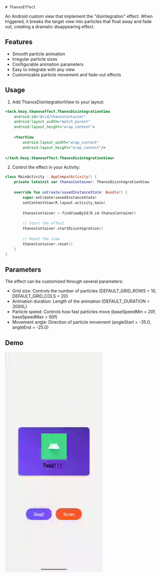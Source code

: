     # ThanosEffect

An Android custom view that implement the "disintegration" effect. When triggered, it breaks the target view into particles that float away and fade out, creating a dramatic disappearing effect.

## Features
- Smooth particle animation
- Irregular particle sizes
- Configurable animation parameters
- Easy to integrate with any view
- Customizable particle movement and fade-out effects

## Usage

1. Add ThanosDisintegrationView to your layout:
```xml
<tech.hezy.thanoseffect.ThanosDisintegrationView
    android:id="@+id/thanosContainer"
    android:layout_width="match_parent"
    android:layout_height="wrap_content">
    
    <YourView
        android:layout_width="wrap_content"
        android:layout_height="wrap_content"/>

</tech.hezy.thanoseffect.ThanosDisintegrationView>
```

2. Control the effect in your Activity:
```kotlin
class MainActivity : AppCompatActivity() {
    private lateinit var thanosContainer: ThanosDisintegrationView

    override fun onCreate(savedInstanceState: Bundle?) {
        super.onCreate(savedInstanceState)
        setContentView(R.layout.activity_main)
        
        thanosContainer = findViewById(R.id.thanosContainer)
        
        // Start the effect
        thanosContainer.startDisintegration()
        
        // Reset the view
        thanosContainer.reset()
    }
}
```

## Parameters
The effect can be customized through several parameters:
- Grid size: Controls the number of particles (DEFAULT_GRID_ROWS = 10, DEFAULT_GRID_COLS = 20)
- Animation duration: Length of the animation (DEFAULT_DURATION = 3000L)
- Particle speed: Controls how fast particles move (baseSpeedMin = 20f, baseSpeedMax = 60f)
- Movement angle: Direction of particle movement (angleStart = -35.0, angleEnd = -25.0)

## Demo
![Demo](demo.gif)
